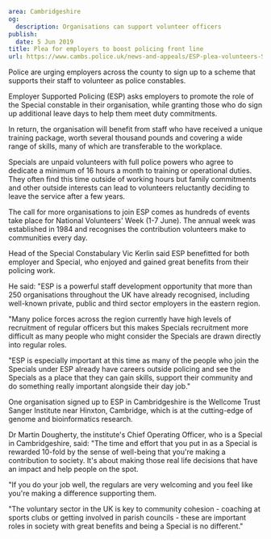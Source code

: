 ```yaml
area: Cambridgeshire
og:
  description: Organisations can support volunteer officers
publish:
  date: 5 Jun 2019
title: Plea for employers to boost policing front line
url: https://www.cambs.police.uk/news-and-appeals/ESP-plea-volunteers-Specials
```

Police are urging employers across the county to sign up to a scheme that supports their staff to volunteer as police constables.

Employer Supported Policing (ESP) asks employers to promote the role of the Special constable in their organisation, while granting those who do sign up additional leave days to help them meet duty commitments.

In return, the organisation will benefit from staff who have received a unique training package, worth several thousand pounds and covering a wide range of skills, many of which are transferable to the workplace.

Specials are unpaid volunteers with full police powers who agree to dedicate a minimum of 16 hours a month to training or operational duties. They often find this time outside of working hours but family commitments and other outside interests can lead to volunteers reluctantly deciding to leave the service after a few years.

The call for more organisations to join ESP comes as hundreds of events take place for National Volunteers' Week (1-7 June). The annual week was established in 1984 and recognises the contribution volunteers make to communities every day.

Head of the Special Constabulary Vic Kerlin said ESP benefitted for both employer and Special, who enjoyed and gained great benefits from their policing work.

He said: "ESP is a powerful staff development opportunity that more than 250 organisations throughout the UK have already recognised, including well-known private, public and third sector employers in the eastern region.

"Many police forces across the region currently have high levels of recruitment of regular officers but this makes Specials recruitment more difficult as many people who might consider the Specials are drawn directly into regular roles.

"ESP is especially important at this time as many of the people who join the Specials under ESP already have careers outside policing and see the Specials as a place that they can gain skills, support their community and do something really important alongside their day job."

One organisation signed up to ESP in Cambridgeshire is the Wellcome Trust Sanger Institute near Hinxton, Cambridge, which is at the cutting-edge of genome and bioinformatics research.

Dr Martin Dougherty, the institute's Chief Operating Officer, who is a Special in Cambridgeshire, said: "The time and effort that you put in as a Special is rewarded 10-fold by the sense of well-being that you're making a contribution to society. It's about making those real life decisions that have an impact and help people on the spot.

"If you do your job well, the regulars are very welcoming and you feel like you're making a difference supporting them.

"The voluntary sector in the UK is key to community cohesion - coaching at sports clubs or getting involved in parish councils - these are important roles in society with great benefits and being a Special is no different."
